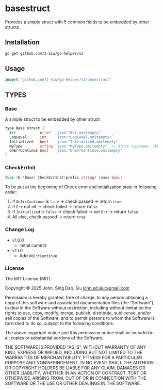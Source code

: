 # basestruct

Provides a simple struct with 5 common fields to be embedded by other structs.

## Installation

```sh
go get github.com/J-Siu/go-helper/v2
```

## Usage

```go
import "github.com/J-Siu/go-helper/v2/basestruct"
```

## TYPES

### Base

A simple struct to be embedded by other struct
```go
type Base struct {
  Err           error  `json:"Err,omitempty"`
  LogLevel      int    `json:"LogLevel,omitempty"`
  Initialized   bool   `json:"Initialized,omitempty"`
  MyType        string `json:"MyType,omitempty"` // Store typename. Cheaper way than reflector for logging.
  OnErrContinue bool   `json:"OnErrContinue,omitempty"`
}
```

### CheckErrInit

```go
func (b *Base) CheckErrInit(prefix string) (pass bool)
```

To be put at the beginning of Check error and initialization state in following order:

1. If `OnErrContinue` is `true` -> check passed -> return `true`
2. If `Err` not nil -> check failed -> return `false`
3. If `Initialized` is `false` -> check failed -> set `Err` -> return `false`
4. All else, check passed -> return `true`

### Change Log

- v1.0.0
  - Initial commit
- v1.1.0
  - Add `OnErrContinue`

### License

The MIT License (MIT)

Copyright © 2025 John, Sing Dao, Siu <john.sd.siu@gmail.com>

Permission is hereby granted, free of charge, to any person obtaining a copy of this software and associated documentation files (the "Software"), to deal in the Software without restriction, including without limitation the rights to use, copy, modify, merge, publish, distribute, sublicense, and/or sell copies of the Software, and to permit persons to whom the Software is furnished to do so, subject to the following conditions:

The above copyright notice and this permission notice shall be included in all copies or substantial portions of the Software.

THE SOFTWARE IS PROVIDED "AS IS", WITHOUT WARRANTY OF ANY KIND, EXPRESS OR IMPLIED, INCLUDING BUT NOT LIMITED TO THE WARRANTIES OF MERCHANTABILITY, FITNESS FOR A PARTICULAR PURPOSE AND NONINFRINGEMENT. IN NO EVENT SHALL THE AUTHORS OR COPYRIGHT HOLDERS BE LIABLE FOR ANY CLAIM, DAMAGES OR OTHER LIABILITY, WHETHER IN AN ACTION OF CONTRACT, TORT OR OTHERWISE, ARISING FROM, OUT OF OR IN CONNECTION WITH THE SOFTWARE OR THE USE OR OTHER DEALINGS IN THE SOFTWARE.
